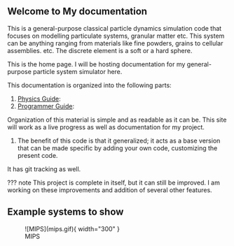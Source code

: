 ## Welcome to My documentation

This is a general-purpose classical particle dynamics simulation code that focuses on modelling particulate systems, granular matter etc. This system can be anything ranging from materials like fine powders, grains to cellular assemblies. etc.
The discrete element is a soft or a hard sphere.

This is the home page.
I will be hosting documentation for my general-purpose particle system simulator here.



This documentation is organized into the following parts:

1. [Physics Guide](General_Physics/Overview.md): 
2. [Programmer Guide](Programmer_Guide/Overview.md):

Organization of this material is simple and as readable as it can be.
This site will work as a live progress as well as documentation for my project.


1. The benefit of this code is that it generalized; it acts as a base version that can be made specific by adding
   your own code, customizing the present code.


It has git tracking as well.


??? note
    This project is complete in itself, but it can still be improved. I am working on these improvements and addition
    of several other features.


## Example systems to show


<figure markdown="span">
  ![MIPS](mips.gif){ width="300" }
  <figcaption>MIPS</figcaption>
</figure>
